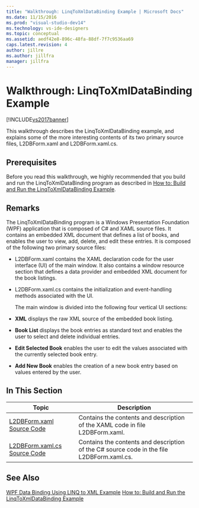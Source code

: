```yaml
---
title: "Walkthrough: LinqToXmlDataBinding Example | Microsoft Docs"
ms.date: 11/15/2016
ms.prod: "visual-studio-dev14"
ms.technology: vs-ide-designers
ms.topic: conceptual
ms.assetid: aedf42e8-896c-48fa-88df-7f7c9536aa69
caps.latest.revision: 4
author: jillre
ms.author: jillfra
manager: jillfra
---
```

# Walkthrough: LinqToXmlDataBinding Example
[!INCLUDE[vs2017banner](../includes/vs2017banner.md)]

This walkthrough describes the LinqToXmlDataBinding example, and explains some of the more interesting contents of its two primary source files, L2DBForm.xaml and L2DBForm.xaml.cs.

## Prerequisites
 Before you read this walkthrough, we highly recommended that you build and run the LinqToXmlDataBinding program as described in [How to: Build and Run the LinqToXmlDataBinding Example](../designers/how-to-build-and-run-the-linqtoxmldatabinding-example.md).

## Remarks
 The LinqToXmlDataBinding program is a Windows Presentation Foundation (WPF) application that is composed of C# and XAML source files. It contains an embedded XML document that defines a list of books, and enables the user to view, add, delete, and edit these entries. It is composed of the following two primary source files:

- L2DBForm.xaml contains the XAML declaration code for the user interface (UI) of the main window. It also contains a window resource section that defines a data provider and embedded XML document for the book listings.

- L2DBForm.xaml.cs contains the initialization and event-handling methods associated with the UI.

  The main window is divided into the following four vertical UI sections:

- **XML** displays the raw XML source of the embedded book listing.

- **Book List** displays the book entries as standard text and enables the user to select and delete individual entries.

- **Edit Selected Book** enables the user to edit the values associated with the currently selected book entry.

- **Add New Book** enables the creation of a new book entry based on values entered by the user.

## In This Section

|Topic|Description|
|-----------|-----------------|
|[L2DBForm.xaml Source Code](../designers/l2dbform-xaml-source-code.md)|Contains the contents and description of the XAML code in file L2DBForm.xaml.|
|[L2DBForm.xaml.cs Source Code](../designers/l2dbform-xaml-cs-source-code.md)|Contains the contents and description of the C# source code in the file L2DBForm.xaml.cs.|

## See Also
 [WPF Data Binding Using LINQ to XML Example](../designers/wpf-data-binding-using-linq-to-xml-example.md)
 [How to: Build and Run the LinqToXmlDataBinding Example](../designers/how-to-build-and-run-the-linqtoxmldatabinding-example.md)
